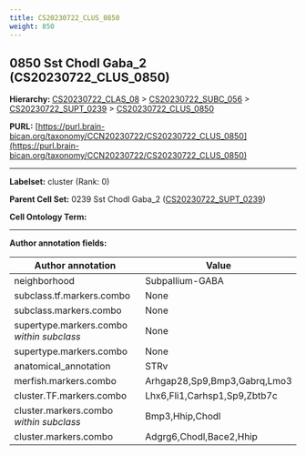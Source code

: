 ```yaml
---
title: CS20230722_CLUS_0850
weight: 850
---
```

## 0850 Sst Chodl Gaba_2 (CS20230722_CLUS_0850)
<b>Hierarchy: </b>
[CS20230722_CLAS_08](../CS20230722_CLAS_08) >
[CS20230722_SUBC_056](../CS20230722_SUBC_056) >
[CS20230722_SUPT_0239](../CS20230722_SUPT_0239) >
[CS20230722_CLUS_0850](../CS20230722_CLUS_0850)

**PURL:** [https://purl.brain-bican.org/taxonomy/CCN20230722/CS20230722_CLUS_0850](https://purl.brain-bican.org/taxonomy/CCN20230722/CS20230722_CLUS_0850)

---


**Labelset:** cluster (Rank: 0)

**Parent Cell Set:** 0239 Sst Chodl Gaba_2 ([CS20230722_SUPT_0239](../CS20230722_SUPT_0239))



**Cell Ontology Term:** 

[MARKER GENES.]: #


---

[TRANSFERRED ANNOTATIONS.]: #


[AUTHOR ANNOTATION FIELDS.]: #


**Author annotation fields:**

| Author annotation | Value |
|-------------------|-------|
|neighborhood|Subpallium-GABA|
|subclass.tf.markers.combo|None|
|subclass.markers.combo|None|
|supertype.markers.combo _within subclass_|None|
|supertype.markers.combo|None|
|anatomical_annotation|STRv|
|merfish.markers.combo|Arhgap28,Sp9,Bmp3,Gabrq,Lmo3|
|cluster.TF.markers.combo|Lhx6,Fli1,Carhsp1,Sp9,Zbtb7c|
|cluster.markers.combo _within subclass_|Bmp3,Hhip,Chodl|
|cluster.markers.combo|Adgrg6,Chodl,Bace2,Hhip|

